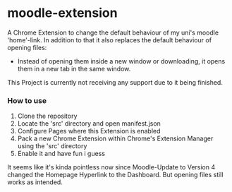 # moodle-extension

A  Chrome Extension to change the default behaviour of my uni's moodle 'home'-link.
In addition to that it also replaces the default behaviour of opening files: 
- Instead of opening them inside a new window or downloading, it opens them in a new tab in the same window.

This Project is currently not receiving any support due to it being finished.

### How to use
1. Clone the repository
2. Locate the 'src' directory and open manifest.json
3. Configure Pages where this Extension is enabled
4. Pack a new Chrome Extension within Chrome's Extension Manager using the 'src' directory
5. Enable it and have fun i guess

It seems like it's kinda pointless now since Moodle-Update to Version 4 changed the Homepage Hyperlink to the Dashboard. But opening files still works as intended.
